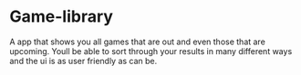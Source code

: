 # Game-library
A app that shows you all games that are out and even those that are upcoming. Youll be able to sort through your results in many different ways and the ui is as user friendly as can be.
